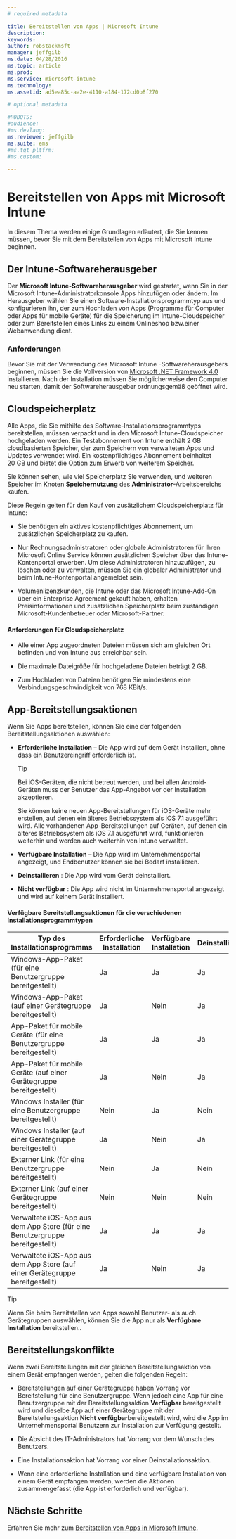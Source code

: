 ```yaml
---
# required metadata

title: Bereitstellen von Apps | Microsoft Intune
description:
keywords:
author: robstackmsft
manager: jeffgilb
ms.date: 04/28/2016
ms.topic: article
ms.prod:
ms.service: microsoft-intune
ms.technology:
ms.assetid: ad5ea85c-aa2e-4110-a184-172cd0b8f270

# optional metadata

#ROBOTS:
#audience:
#ms.devlang:
ms.reviewer: jeffgilb
ms.suite: ems
#ms.tgt_pltfrm:
#ms.custom:

---
```


# Bereitstellen von Apps mit Microsoft Intune

In diesem Thema werden einige Grundlagen erläutert, die Sie kennen müssen, bevor Sie mit dem Bereitstellen von Apps mit Microsoft Intune beginnen.

## Der Intune-Softwareherausgeber
Der **Microsoft Intune-Softwareherausgeber** wird gestartet, wenn Sie in der Microsoft Intune-Administratorkonsole Apps hinzufügen oder ändern. Im Herausgeber wählen Sie einen Software-Installationsprogrammtyp aus und konfigurieren ihn, der zum Hochladen von Apps (Programme für Computer oder Apps für mobile Geräte) für die Speicherung im Intune-Cloudspeicher oder zum Bereitstellen eines Links zu einem Onlineshop bzw.einer Webanwendung dient.

### Anforderungen
Bevor Sie mit der Verwendung des Microsoft Intune -Softwareherausgebers beginnen, müssen Sie die Vollversion von [Microsoft .NET Framework 4.0](https://www.microsoft.com/download/details.aspx?id=17851) installieren. Nach der Installation müssen Sie möglicherweise den Computer neu starten, damit der Softwareherausgeber ordnungsgemäß geöffnet wird.

## Cloudspeicherplatz
Alle Apps, die Sie mithilfe des Software-Installationsprogrammtyps bereitstellen, müssen verpackt und in den Microsoft Intune-Cloudspeicher hochgeladen werden. Ein Testabonnement von Intune enthält 2 GB cloudbasierten Speicher, der zum Speichern von verwalteten Apps und Updates verwendet wird. Ein kostenpflichtiges Abonnement beinhaltet 20 GB und bietet die Option zum Erwerb von weiterem Speicher.

Sie können sehen, wie viel Speicherplatz Sie verwenden, und weiteren Speicher im Knoten **Speichernutzung** des **Administrator**-Arbeitsbereichs kaufen.

Diese Regeln gelten für den Kauf von zusätzlichem Cloudspeicherplatz für Intune:

-   Sie benötigen ein aktives kostenpflichtiges Abonnement, um zusätzlichen Speicherplatz zu kaufen.

-   Nur Rechnungsadministratoren oder globale Administratoren für Ihren Microsoft Online Service können zusätzlichen Speicher über das Intune-Kontenportal erwerben. Um diese Administratoren hinzuzufügen, zu löschen oder zu verwalten, müssen Sie ein globaler Administrator und beim Intune-Kontenportal angemeldet sein.

-   Volumenlizenzkunden, die Intune oder das Microsoft Intune-Add-On über ein Enterprise Agreement gekauft haben, erhalten Preisinformationen und zusätzlichen Speicherplatz beim zuständigen Microsoft-Kundenbetreuer oder Microsoft-Partner.

#### Anforderungen für Cloudspeicherplatz

-   Alle einer App zugeordneten Dateien müssen sich am gleichen Ort befinden und von Intune aus erreichbar sein.

-   Die maximale Dateigröße für hochgeladene Dateien beträgt 2 GB.

-   Zum Hochladen von Dateien benötigen Sie mindestens eine Verbindungsgeschwindigkeit von 768 KBit/s.

## App-Bereitstellungsaktionen
Wenn Sie Apps bereitstellen, können Sie eine der folgenden Bereitstellungsaktionen auswählen:

-   **Erforderliche Installation** – Die App wird auf dem Gerät installiert, ohne dass ein Benutzereingriff erforderlich ist.

    > [!TIP]
    > Bei iOS-Geräten, die nicht betreut werden, und bei allen Android-Geräten muss der Benutzer das App-Angebot vor der Installation akzeptieren.
    >
    > Sie können keine neuen App-Bereitstellungen für iOS-Geräte mehr erstellen, auf denen ein älteres Betriebssystem als iOS 7.1 ausgeführt wird. Alle vorhandenen App-Bereitstellungen auf Geräten, auf denen ein älteres Betriebssystem als iOS 7.1 ausgeführt wird, funktionieren weiterhin und werden auch weiterhin von Intune verwaltet.

-   **Verfügbare Installation** – Die App wird im Unternehmensportal angezeigt, und Endbenutzer können sie bei Bedarf installieren.

-   **Deinstallieren** : Die App wird vom Gerät deinstalliert.

-   **Nicht verfügbar** : Die App wird nicht im Unternehmensportal angezeigt und wird auf keinem Gerät installiert.

#### Verfügbare Bereitstellungsaktionen für die verschiedenen Installationsprogrammtypen

|Typ des Installationsprogramms|Erforderliche Installation|Verfügbare Installation|Deinstallieren|Nicht verfügbar|
|------------------|--------------------|---------------------|-------------|------------------|
|Windows-App-Paket (für eine Benutzergruppe bereitgestellt)|Ja|Ja|Ja|Ja|
|Windows-App-Paket (auf einer Gerätegruppe bereitgestellt)|Ja|Nein|Ja|Ja|
|App-Paket für mobile Geräte (für eine Benutzergruppe bereitgestellt)|Ja|Ja|Ja|Ja|
|App-Paket für mobile Geräte (auf einer Gerätegruppe bereitgestellt)|Ja|Nein|Ja|Ja|
|Windows Installer (für eine Benutzergruppe bereitgestellt)|Nein|Ja|Nein|Ja|
|Windows Installer (auf einer Gerätegruppe bereitgestellt)|Ja|Nein|Ja|Ja|
|Externer Link (für eine Benutzergruppe bereitgestellt)|Nein|Ja|Nein|Ja|
|Externer Link (auf einer Gerätegruppe bereitgestellt)|Nein|Nein|Nein|Nein|
|Verwaltete iOS-App aus dem App Store (für eine Benutzergruppe bereitgestellt)|Ja|Ja|Ja|Ja|
|Verwaltete iOS-App aus dem App Store (auf einer Gerätegruppe bereitgestellt)|Ja|Nein|Ja|Ja|
> [!TIP]
> Wenn Sie beim Bereitstellen von Apps sowohl Benutzer- als auch Gerätegruppen auswählen, können Sie die App nur als **Verfügbare Installation** bereitstellen..

## Bereitstellungskonflikte
Wenn zwei Bereitstellungen mit der gleichen Bereitstellungsaktion von einem Gerät empfangen werden, gelten die folgenden Regeln:

-   Bereitstellungen auf einer Gerätegruppe haben Vorrang vor Bereitstellung für eine Benutzergruppe. Wenn jedoch eine App für eine Benutzergruppe mit der Bereitstellungsaktion **Verfügbar** bereitgestellt wird und dieselbe App auf einer Gerätegruppe mit der Bereitstellungsaktion **Nicht verfügbar**bereitgestellt wird, wird die App im Unternehmensportal Benutzern zur Installation zur Verfügung gestellt.

-   Die Absicht des IT-Administrators hat Vorrang vor dem Wunsch des Benutzers.

-   Eine Installationsaktion hat Vorrang vor einer Deinstallationsaktion.

-   Wenn eine erforderliche Installation und eine verfügbare Installation von einem Gerät empfangen werden, werden die Aktionen zusammengefasst (die App ist erforderlich und verfügbar).


## Nächste Schritte

Erfahren Sie mehr zum [Bereitstellen von Apps in Microsoft Intune](deploy-apps-in-microsoft-intune.md).

<!--HONumber=May16_HO1-->


